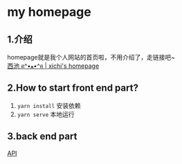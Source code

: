 # my homepage

## 1.介绍

homepage就是我个人网站的首页啦，不用介绍了，走链接吧~  
[西池 ฅ^•ﻌ•^ฅ | xichi's homepage](http://www.xichi.xyz)

## 2.How to start front end part?

1. `yarn install` 安装依赖
2. `yarn serve` 本地运行

## 3.back end part

[API](./service/README.md)

